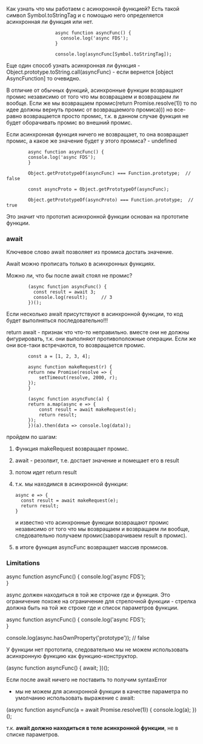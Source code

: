 Как узнать что мы работаем с асинхронной функцией? Есть такой символ Symbol.toStringTag и с помощью него определяется асинхронная ли функция или нет.

                      async function asyncFunc() {
                        console.log('async FDS');  
                      }

                      console.log(asyncFunc[Symbol.toStringTag]);

Еще один способ узнать асинхронная ли функция - Object.prototype.toString.call(asyncFunc) - если вернется [object AsyncFunction] то очевидно.

В отличие от обычных функций, асинхронные функции возвращают промис независимо от того что мы возвращаем и возвращаем ли вообще. Если же мы возвращаем промис(return Promise.resolve(1)) то по идее должны вернуть промис от возвращаемого промиса))) но все-равно возвращается просто промис, т.к. в данном случае функция не будет оборачивать промис во внешний промис.

Если асинхронная функция ничего не возвращает, то она возвращает промис, а какое же значение будет у этого промиса? - undefined  

            async function asyncFunc() {
            console.log('async FDS');  
            }

            Object.getPrototypeOf(asyncFunc) === Function.prototype;  // false

            const asyncProto = Object.getPrototypeOf(asyncFunc);

            Object.getPrototypeOf(asyncProto) === Function.prototype;  // true

Это значит что прототип асинхронной функции основан на прототипе функции.  

### await  
Ключевое слово await позволяет из промиса достать значение.  

Await можно прописать только в асинхронных функциях.

Можно ли, что бы после await стоял не промис?  

            (async function asyncFunc() {
              const result = await 3;
              console.log(result);     // 3
            })();

Если несколько await присутствуют в асинхронной функции, то код будет выполняться последовательно!!!  

return await - признак что что-то неправильно. вместе они не должны фигурировать, т.к. они выполняют противоположные операции. Если же они все-таки встречаются, то возвращается промис.

            const a = [1, 2, 3, 4];

            async function makeRequest(r) {
            return new Promise(resolve => {
                setTimeout(resolve, 2000, r);  
            });
            }

            (async function asyncFunc(a) {
            return a.map(async e => {
                const result = await makeRequest(e);
                return result;  
            });
            })(a).then(data => console.log(data));

пройдем по шагам:
 1. Функция makeRequest возвращает промис.
 2. await - резолвит, т.е. достает значение и помещает его в result
 3. потом идет return result
 4. т.к. мы находимся в асинхронной функции:
        
        async e => {
          const result = await makeRequest(e);
          return result;  
        }
    
    и известно что асинхронные функции возвращают промис независимо от того что мы возвращаем и возвращаем ли вообще, следовательно получаем промис(заворачиваем result в промис).
 5. в итоге функция asyncFunc возвращает массив промисов.

 ### Limitations  
async
function asyncFunc() {
  console.log('async FDS');  
}

async должен находиться в той же строчке где и функция. Это ограничение похоже на ограничение для стрелочной функции - стрелка должна быть на той же строке где и список параметров функции.  

async function asyncFunc() {
  console.log('async FDS');  
}

console.log(async.hasOwnProperty('prototype'));  // false

У функции нет прототипа, следовательно мы не можем использовать асинхронную функцию как функцию-конструктор.

(async function asyncFunc() {
  await;
})();

Если после await ничего не поставить то получим syntaxError

- мы не можем для асинхронной функции в качестве параметра по умолчанию использовать выражение с await:  

(async function asyncFunc(a = await Promise.resolve(1)) {
  console.log(a);
})();

т.к. **await должно находиться в теле асинхронной функции**, не в списке параметров.